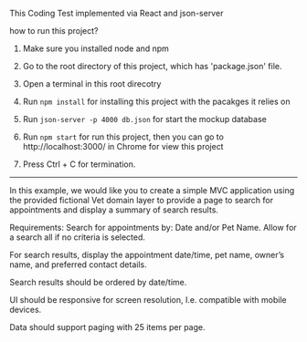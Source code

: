 This Coding Test implemented via React and json-server

how to run this project?

1. Make sure you installed node and npm

2. Go to the root directory of this project, which has 'package.json' file.

3. Open a terminal in this root direcotry

4. Run ```npm install``` for installing this project with the pacakges it relies on

5. Run ```json-server -p 4000 db.json``` for start the mockup database

6. Run ```npm start``` for run this project, then you can go to http://localhost:3000/ in Chrome for view this project

7. Press Ctrl + C for termination.



---

In this example, we would like you to create a simple MVC application using the provided fictional Vet domain layer to provide a page to search for appointments and display a summary of search results.

Requirements:
Search for appointments by: Date and/or Pet Name. Allow for a search all if no criteria is selected. 

For search results, display the appointment date/time, pet name, owner’s name, and preferred contact details.

Search results should be ordered by date/time.

UI should be responsive for screen resolution, I.e. compatible with mobile devices.

Data should support paging with 25 items per page.

